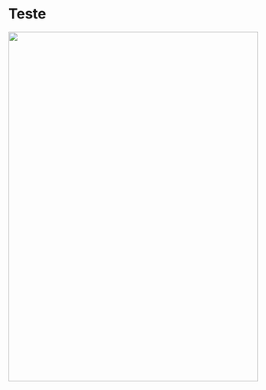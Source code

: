 # Teste

<div>
<img width="500" height="700" src="https://github.com/franssa01/Cursos/blob/main/Rocketseat/Guias%20estelares/03%20-%20Guia%20estelar%20HTML/05%20-%20Guia%20estelar%20JS/exerc%C3%ADcios/Notas%20escolares/Images/Switch.png" />
</div>

